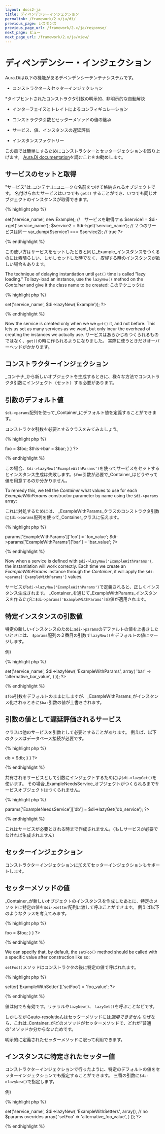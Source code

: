```yaml
---
layout: docs2-ja
title: ディペンデンシーインジェクション
permalink: /framework/2.x/ja/di/
previous_page: レスポンス
previous_page_url: /framework/2.x/ja/response/
next_page: ビュー
next_page_url: /framework/2.x/ja/view/
---
```


# ディペンデンシー・インジェクション

Aura.Diは以下の機能があるデペンデンシーテンテナシステムです。

* コンストラクター＆セッターインジェクション

*タイプヒントされたコンストラクタ引数の明示的、非明示的な自動解決

* インターフェイスとトレイトによるコンフィギュレーション

* コンストラクタ引数とセッターメソッドの値の継承

* サービス、値、インスタンスの遅延評価

* インスタンスファクトリー

この章では簡単にするためにコンストラクターとセッタージェクションを取り上げます。
[Aura.Di documentation](https://github.com/auraphp/Aura.Di/blob/develop-2/README.md)を読むことをお勧めします。

## サービスのセットと取得

"サービス"は_コンテナ_にユニークな名前をつけて格納されるオブジェクトです。
名付けられたサービスはいつでも `get()` することができ、いつでも同じオブジェクトのインスタンスが取得できます。

{% highlight php %}
<?php
// Exampleクラスを定義
class Example
{
    // ...
}

// サービスをセットする
$di->set('service_name', new Example);

//　サービスを取得する
$service1 = $di->get('service_name');
$service2 = $di->get('service_name');

// ２つのサービスは同一
var_dump($service1 === $service2); // true
?>
{% endhighlight %}

この使い方はサービスをセットしたときと同じ_Example_インスタンスをつくるのには素晴らしい、しかし*セット*した時でなく、*取得*する時のインスタンスが欲しい場合もあります。

The technique of delaying instantiation until `get()` time is called "lazy loading." To lazy-load an instance, use the `lazyNew()` method on the _Container_ and give it the class name to be created:
このテクニックは

{% highlight php %}
<?php
// 遅延評価されるインスタンスとしてサービスをセットする
$di->set('service_name', $di->lazyNew('Example'));
?>
{% endhighlight %}

Now the service is created only when we we `get()` it, and not before.
This lets us set as many services as we want, but only incur the overhead of creating the instances we actually use.
サービスはあらかじめつくられるものではなく、`get()`の時に作られるようになりました。
実際に使うときだけオーバーヘッドがかかります。

## コンストラクターインジェクション

_コンテナ_から新しいオブジェクトを生成するときに、様々な方法でコンストラクタ引数にインジェクト（セット）する必要があります。

## 引数のデフォルト値

`$di->params`配列を使って_Container_にデフォルト値を定義することができます。

コンストラクタ引数を必要とするクラスをみてみましょう。

{% highlight php %}
<?php
class ExampleWithParams
{
    protected $foo;
    protected $bar;
    public function __construct($foo, $bar)
    {
        $this->foo = $foo;
        $this->bar = $bar;
    }
}
?>
{% endhighlight %}

この場合、`$di->lazyNew('ExampleWithParams')`を使ってサービスをセットするとインスタンス生成は失敗します。`$foo`引数が必要で_Container_はどうやって値を用意するのか分かりません。

To remedy this, we tell the _Container_ what values to use for
each _ExampleWithParams_ constructor parameter by name using the `$di->params` array:

これに対処するためには、 _ExampleWithParams_クラスのコンストラクタ引数に`$di->params`配列を使って_Container_クラスに伝えます。

{% highlight php %}
<?php
$di->params['ExampleWithParams']['foo'] = 'foo_value';
$di->params['ExampleWithParams']['bar'] = 'bar_value';
?>
{% endhighlight %}

Now when a service is defined with `$di->lazyNew('ExampleWithParams')`,
the instantiation will work correctly. Each time we create an
_ExampleWithParams_ instance through the _Container_, it will apply
the `$di->params['ExampleWithParams']` values.

サービスが`$di->lazyNew('ExampleWithParams')`で定義されると、正しくインスタンス生成されます。
_Container_を通じて_ExampleWithParams_インスタンスを作るたびに`$di->params['ExampleWithParams']`の値が適用されます。

## 特定インスタンスの引数値

特定の新しいインスタンスのために`$di->params`のデファルトの値を上書きしたいときには、
`$params`配列の２番目の引数で`lazyNew()`をデフォルトの値にマージします。

例）

{% highlight php %}
<?php
$di->set('service_name', $di->lazyNew(
    'ExampleWithParams',
    array(
        'bar' => 'alternative_bar_value',
    )
));
?>
{% endhighlight %}

`$foo`引数をデフォルトのままにしますが、_ExampleWithParams_がインスタンス化されるときに`$bar`引数の値が上書きされます。

## 引数の値として遅延評価されるサービス

クラスは他のサービスを引数として必要とすることがあります。
例えば、以下のクラスはデータベース接続が必要です。


{% highlight php %}
<?php
class ExampleNeedsService
{
    protected $db;
    public function __construct($db)
    {
        $this->db = $db;
    }
}
?>
{% endhighlight %}

共有されるサービスとして引数にインジェクトするためには`$di->lazyGet()`を使います。
その場合_ExampleNeedsService_オブジェクトがつくられるまでサービスオブジェクトはつくられません。


{% highlight php %}
<?php
$di->params['ExampleNeedsService']['db'] = $di->lazyGet('db_service');
?>
{% endhighlight %}

これはサービスが必要とされる時まで作成されません。（もしサービスが必要でなければ生成されません）

## セッターインジェクション

コンストラクターインジェクションに加えてセッターインジェクションもサポートします。

## セッターメソッドの値


_Container_が新しいオブジェクトのインスタンスを作成したあとに、特定のメソッドに特定の値を`$di->setter`配列に渡して呼ぶことができます。
例えば以下のようなクラスを考えてみます。

{% highlight php %}
<?php
class ExampleWithSetter
{
    protected $foo;

    public function setFoo($foo)
    {
        $this->foo = $foo;
    }
}
?>
{% endhighlight %}

We can specify that, by default,
the `setFoo()` method should be called with a specific value after construction like so:

`setFoo()`メソッドはコンストラクタの後に特定の値で呼ばれれます。


{% highlight php %}
<?php
$di->setter['ExampleWithSetter']['setFoo'] = 'foo_value';
?>
{% endhighlight %}

値は何でも有効です。リテラルや`lazyNew()`、 `lazyGet()`を呼ぶことなどです。

しかしながらauto-resolutioんはセッターメソッドには*適用できません*
なぜなら、これは_Container_がどのメソッドがセッターメソッドで、どれが”普通の"メソッドか分からないためです。

明示的に定義されたセッターメソッドに限って利用できます。

## インスタンスに特定されたセッター値

コンストラクターインジェクションで行ったように、特定のデフォルトの値をセッターインジェクションでも指定することができます。
三番の引数に`$di->lazyNew()`で指定します。

例）

{% highlight php %}
<?php
$di->set('service_name', $di->lazyNew(
    'ExampleWithSetters',
    array(), // no $params overrides
    array(
        'setFoo' => 'alternative_foo_value',
    )
));
?>
{% endhighlight %}
